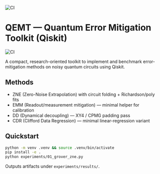 ![CI](https://github.com/sunnyraj19/qemt/actions/workflows/ci.yml/badge.svg)
# QEMT — Quantum Error Mitigation Toolkit (Qiskit)
![CI](https://github.com/sunnyraj19/qemt/actions/workflows/ci.yml/badge.svg)

A compact, research-oriented toolkit to implement and benchmark error-mitigation methods on noisy quantum circuits using Qiskit.

## Methods
- ZNE (Zero-Noise Extrapolation) with circuit folding + Richardson/poly fits
- EMM (Readout/measurement mitigation) — minimal helper for calibration
- DD (Dynamical decoupling) — XY4 / CPMG padding pass
- CDR (Clifford Data Regression) — minimal linear-regression variant

## Quickstart
```bash
python -m venv .venv && source .venv/bin/activate
pip install -e .
python experiments/01_grover_zne.py
```
Outputs artifacts under `experiments/results/`.


